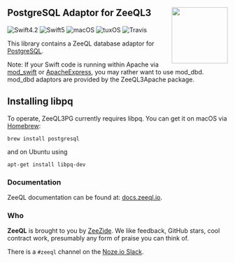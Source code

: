 <h2>PostgreSQL Adaptor for ZeeQL3
  <img src="http://zeezide.com/img/ZeeQLIcon1024-QL.svg"
       align="right" width="128" height="128" />
</h2>

![Swift4.2](https://img.shields.io/badge/swift-4.2-blue.svg)
![Swift5](https://img.shields.io/badge/swift-5-blue.svg)
![macOS](https://img.shields.io/badge/os-macOS-green.svg?style=flat)
![tuxOS](https://img.shields.io/badge/os-tuxOS-green.svg?style=flat)
![Travis](https://travis-ci.org/ZeeQL/ZeeQL3PG.svg?branch=develop)

This library contains a ZeeQL database adaptor for
[PostgreSQL](https://www.postgresql.org).

Note: If your Swift code is running within Apache via
[mod_swift](http://mod-swift.org)
or
[ApacheExpress](http://apacheexpress.io/),
you may rather want to use mod_dbd.
mod_dbd adaptors are provided by the
ZeeQL3Apache
package.


## Installing libpq

To operate, ZeeQL3PG currently requires libpq. You can get it on macOS via
[Homebrew](https://brew.sh):

    brew install postgresql

and on Ubuntu using

    apt-get install libpq-dev

### Documentation

ZeeQL documentation can be found at:
[docs.zeeql.io](http://docs.zeeql.io/).

### Who

**ZeeQL** is brought to you by
[ZeeZide](http://zeezide.de).
We like feedback, GitHub stars, cool contract work,
presumably any form of praise you can think of.

There is a `#zeeql` channel on the [Noze.io Slack](http://slack.noze.io).
